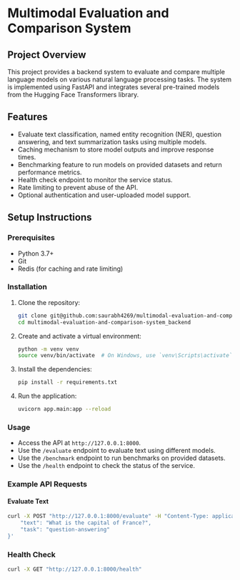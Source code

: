 # Multimodal Evaluation and Comparison System

## Project Overview
This project provides a backend system to evaluate and compare multiple language models on various natural language processing tasks. The system is implemented using FastAPI and integrates several pre-trained models from the Hugging Face Transformers library.

## Features
- Evaluate text classification, named entity recognition (NER), question answering, and text summarization tasks using multiple models.
- Caching mechanism to store model outputs and improve response times.
- Benchmarking feature to run models on provided datasets and return performance metrics.
- Health check endpoint to monitor the service status.
- Rate limiting to prevent abuse of the API.
- Optional authentication and user-uploaded model support.

## Setup Instructions

### Prerequisites
- Python 3.7+
- Git
- Redis (for caching and rate limiting)

### Installation
1. Clone the repository:
    ```bash
    git clone git@github.com:saurabh4269/multimodal-evaluation-and-comparison-system_backend.git
    cd multimodal-evaluation-and-comparison-system_backend
    ```

2. Create and activate a virtual environment:
    ```bash
    python -m venv venv
    source venv/bin/activate  # On Windows, use `venv\Scripts\activate`
    ```

3. Install the dependencies:
    ```bash
    pip install -r requirements.txt
    ```

4. Run the application:
    ```bash
    uvicorn app.main:app --reload
    ```

### Usage
- Access the API at `http://127.0.0.1:8000`.
- Use the `/evaluate` endpoint to evaluate text using different models.
- Use the `/benchmark` endpoint to run benchmarks on provided datasets.
- Use the `/health` endpoint to check the status of the service.

### Example API Requests

#### Evaluate Text
```bash
curl -X POST "http://127.0.0.1:8000/evaluate" -H "Content-Type: application/json" -d '{
    "text": "What is the capital of France?",
    "task": "question-answering"
}'
```
### Health Check
```bash
curl -X GET "http://127.0.0.1:8000/health"
```
